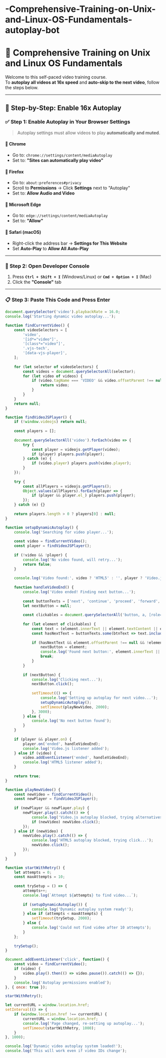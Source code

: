 # -Comprehensive-Training-on-Unix-and-Linux-OS-Fundamentals-autoplay-bot

# 🐧 Comprehensive Training on Unix and Linux OS Fundamentals

Welcome to this self-paced video training course.  
To **autoplay all videos at 16x speed** and **auto-skip to the next video**, follow the steps below.

---

## 🚀 Step-by-Step: Enable 16x Autoplay

### ✅ Step 1: Enable Autoplay in Your Browser Settings

> Autoplay settings must allow videos to play **automatically and muted**.

#### 🔹 Chrome
- Go to: `chrome://settings/content/mediaAutoplay`
- Set to: **"Sites can automatically play video"**

#### 🔹 Firefox
- Go to: `about:preferences#privacy`
- Scroll to **Permissions** → Click **Settings** next to "Autoplay"
- Set to: **Allow Audio and Video**

#### 🔹 Microsoft Edge
- Go to: `edge://settings/content/mediaAutoplay`
- Set to: **"Allow"**

#### 🔹 Safari (macOS)
- Right-click the address bar → **Settings for This Website**
- Set **Auto-Play** to **Allow All Auto-Play**

---

### 🔧 Step 2: Open Developer Console

1. Press **`Ctrl + Shift + I`** (Windows/Linux) or **`Cmd + Option + I`** (Mac)
2. Click the **"Console"** tab

---

### 📋 Step 3: Paste This Code and Press Enter

```javascript
document.querySelector('video').playbackRate = 16.0;
console.log('Starting dynamic video autoplay...');

function findCurrentVideo() {
    const videoSelectors = [
        'video',
        '[id*="video"]',
        '[class*="video"]',
        '.vjs-tech',
        '[data-vjs-player]',
    ];
    
    for (let selector of videoSelectors) {
        const videos = document.querySelectorAll(selector);
        for (let video of videos) {
            if (video.tagName === 'VIDEO' && video.offsetParent !== null) {
                return video;
            }
        }
    }
    return null;
}

function findVideoJSPlayer() {
    if (!window.videojs) return null;
    
    const players = [];
    
    document.querySelectorAll('video').forEach(video => {
        try {
            const player = videojs.getPlayer(video);
            if (player) players.push(player);
        } catch (e) {
            if (video.player) players.push(video.player);
        }
    });
    
    try {
        const allPlayers = videojs.getPlayers();
        Object.values(allPlayers).forEach(player => {
            if (player && player.el_) players.push(player);
        });
    } catch (e) {}
    
    return players.length > 0 ? players[0] : null;
}

function setupDynamicAutoplay() {
    console.log('Searching for video player...');
    
    const video = findCurrentVideo();
    const player = findVideoJSPlayer();
    
    if (!video && !player) {
        console.log('No video found, will retry...');
        return false;
    }
    
    console.log('Video found:', video ? 'HTML5' : '', player ? 'Video.js' : '');
    
    function handleVideoEnd() {
        console.log('Video ended! Finding next button...');
        
        const buttonTexts = ['next', 'continue', 'proceed', 'forward', '→', '▶'];
        let nextButton = null;
        
        const clickables = document.querySelectorAll('button, a, [role="button"], [onclick], [class*="click"], [class*="btn"]');
        
        for (let element of clickables) {
            const text = (element.innerText || element.textContent || element.title || element.ariaLabel || '').toLowerCase();
            const hasNextText = buttonTexts.some(btnText => text.includes(btnText));
            
            if (hasNextText && element.offsetParent !== null && !element.disabled) {
                nextButton = element;
                console.log('Found next button:', element.innerText || element.title);
                break;
            }
        }
        
        if (nextButton) {
            console.log('Clicking next...');
            nextButton.click();
            
            setTimeout(() => {
                console.log('Setting up autoplay for next video...');
                setupDynamicAutoplay();
                setTimeout(playNewVideo, 2000);
            }, 3000);
        } else {
            console.log('No next button found');
        }
    }
    
    if (player && player.on) {
        player.on('ended', handleVideoEnd);
        console.log('Video.js listener added');
    } else if (video) {
        video.addEventListener('ended', handleVideoEnd);
        console.log('HTML5 listener added');
    }
    
    return true;
}

function playNewVideo() {
    const newVideo = findCurrentVideo();
    const newPlayer = findVideoJSPlayer();
    
    if (newPlayer && newPlayer.play) {
        newPlayer.play().catch(() => {
            console.log('Video.js autoplay blocked, trying alternatives...');
            if (newVideo) newVideo.click();
        });
    } else if (newVideo) {
        newVideo.play().catch(() => {
            console.log('HTML5 autoplay blocked, trying click...');
            newVideo.click();
        });
    }
}

function startWithRetry() {
    let attempts = 0;
    const maxAttempts = 10;
    
    const trySetup = () => {
        attempts++;
        console.log(`Attempt ${attempts} to find video...`);
        
        if (setupDynamicAutoplay()) {
            console.log('Dynamic autoplay system ready!');
        } else if (attempts < maxAttempts) {
            setTimeout(trySetup, 2000);
        } else {
            console.log('Could not find video after 10 attempts');
        }
    };
    
    trySetup();
}

document.addEventListener('click', function() {
    const video = findCurrentVideo();
    if (video) {
        video.play().then(() => video.pause()).catch(() => {});
    }
    console.log('Autoplay permissions enabled');
}, { once: true });

startWithRetry();

let currentURL = window.location.href;
setInterval(() => {
    if (window.location.href !== currentURL) {
        currentURL = window.location.href;
        console.log('Page changed, re-setting up autoplay...');
        setTimeout(startWithRetry, 1000);
    }
}, 1000);

console.log('Dynamic video autoplay system loaded!');
console.log('This will work even if video IDs change');
